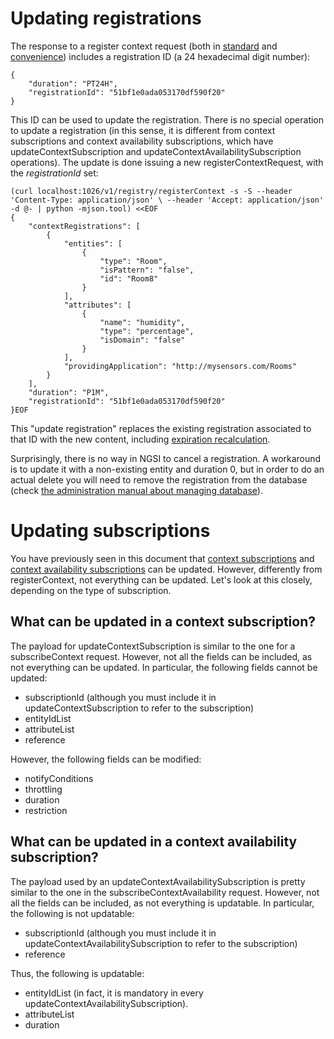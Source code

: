 # Updating registrations

The response to a register context request (both in
[standard](walkthrough_apiv1.md#register_context_operation) and
[convenience](walkthrough_apiv1.md#convenience_context_operation)) includes a
registration ID (a 24 hexadecimal digit number):

``` 
{
    "duration": "PT24H",
    "registrationId": "51bf1e0ada053170df590f20"
}                                  
``` 

This ID can be used to update the registration. There is no special
operation to update a registration (in this sense, it is different from
context subscriptions and context availability subscriptions, which have
updateContextSubscription and updateContextAvailabilitySubscription
operations). The update is done issuing a new registerContextRequest,
with the *registrationId* set:

``` 
(curl localhost:1026/v1/registry/registerContext -s -S --header 'Content-Type: application/json' \ --header 'Accept: application/json' -d @- | python -mjson.tool) <<EOF
{
    "contextRegistrations": [
        {
            "entities": [
                {
                    "type": "Room",
                    "isPattern": "false",
                    "id": "Room8"
                }
            ],
            "attributes": [
                {
                    "name": "humidity",
                    "type": "percentage",
                    "isDomain": "false"
                }
            ],
            "providingApplication": "http://mysensors.com/Rooms"
        }
    ],
    "duration": "P1M",
    "registrationId": "51bf1e0ada053170df590f20"
}EOF                                                                                                                                  
```   
This "update registration" replaces the existing registration associated
to that ID with the new content, including [expiration
recalculation](duration.md#extending-duration).

Surprisingly, there is no way in NGSI to cancel a registration. A
workaround is to update it with a non-existing entity and duration 0,
but in order to do an actual delete you will need to remove the
registration from the database (check [the administration manual about
managing
database](../admin/database_admin.md#database-administration)).

# Updating subscriptions

You have previously seen in this document that [context
subscriptions](walkthrough_apiv1.md#register-context-operation) and [context
availability
subscriptions](walkthrough_apiv1.md#convenience-register-context) can be
updated. However, differently from registerContext, not everything can
be updated. Let's look at this closely, depending on the type of
subscription.

## What can be updated in a context subscription?

The payload for updateContextSubscription is similar to the one for a
subscribeContext request. However, not all the fields can be included,
as not everything can be updated. In particular, the following fields
cannot be updated:

-   subscriptionId (although you must include it in
    updateContextSubscription to refer to the subscription)
-   entityIdList
-   attributeList
-   reference

However, the following fields can be modified:

-   notifyConditions
-   throttling
-   duration
-   restriction

## What can be updated in a context availability subscription?

The payload used by an updateContextAvailabilitySubscription is pretty
similar to the one in the subscribeContextAvailability request. However,
not all the fields can be included, as not everything is updatable. In
particular, the following is not updatable:

-   subscriptionId (although you must include it in
    updateContextAvailabilitySubscription to refer to the subscription)
-   reference

Thus, the following is updatable:

-   entityIdList (in fact, it is mandatory in
    every updateContextAvailabilitySubscription).
-   attributeList
-   duration
